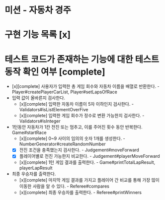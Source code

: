 # 미션 - 자동차 경주

# 구현 기능 목록 [x]

# 테스트 코드가 존재하는 기능에 대한 테스트 동작 확인 여부 [complete]

- [x][complete] 사용자가 입력한 총 게임 회수와 자동차 이름을 배열로 반환한다. - Player#createPlayerCarList, Player#setLapsOfRace
- 입력 값이 올바른지 검사한다.
  - [x][complete] 입력한 자동차 이름이 5자 이하인지 검사한다. - Validators#isListElementOverFive
  - [x][complete] 입력한 게임 회수가 정수로 변환 가능한지 검사한다. - Validators#isInteger
- 1턴동안 자동차가 1칸 전진 또는 멈추고, 이를 주어진 횟수 동안 반복한다. Game#startRace
  - [x][complete] 0~9 사이의 임의의 숫자 1개를 생성한다. - NumberGenerator#createRandomNumber
  - [x] 전진 조건을 충족했는지 검사한다. - Judgement#moveForward
  - [x] 플레이어별로 전진 가능한지 비교한다. - Judgement#playerMoveForward
  - [x][complete] 1턴 게임 결과를 출력한다. - Game#printTotalLapResult, playerLapResult
- 최종 우승자를 출력한다.
    - [x][complete] 마지막 게임 결과를 가지고 플레이어 간 비교를 통해 가장 많이 이동한 사람을 알 수 있다. - Referee#compares
    - [x][complete] 최종 우승자를 출력한다. - Referee#printWinners